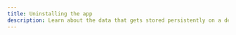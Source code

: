 ```yaml
---
title: Uninstalling the app
description: Learn about the data that gets stored persistently on a device.
---
```


<inline-fragment platform="ios" src="~/lib/info/fragments/native_common/app-uninstall/common.md"></inline-fragment>

